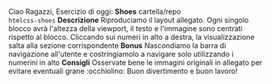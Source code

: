 Ciao Ragazzi,
Esercizio di oggi: **Shoes**
cartella/repo   
`htmlcss-shoes`
**Descrizione**
Riproduciamo il layout allegato.
Ogni singolo blocco avrà l'altezza della viewport, il testo e l'immagine sono centrati rispetto al blocco.
Cliccando sui numeri in alto a destra, la visualizzazione salta alla sezione corrispondente
**Bonus**
Nascondiamo la barra di navigazione all'utente e costringiamolo a navigare solo utilizzando i numerini in alto
**Consigli**
Osservate bene le immagini originali in allegato per evitare eventuali grane :occhiolino:
Buon divertimento e buon lavoro!
